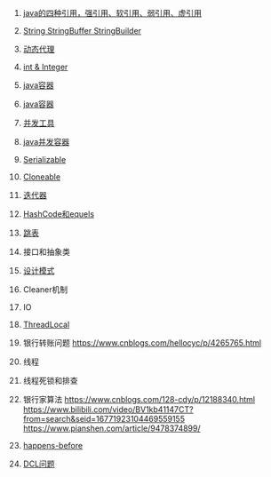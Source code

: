 1. [java的四种引用，强引用、软引用、弱引用、虚引用](https://github.com/wangjunjie0817/code/blob/master/javaDemo/src/main/java/com/wang/code/RefDemo.java)

2. [String StringBuffer StringBuilder](https://github.com/wangjunjie0817/code/blob/master/javaDemo/src/main/java/com/wang/code/StringDemo.java)

3. [动态代理](https://github.com/wangjunjie0817/code/blob/master/javaDemo/src/main/java/com/wang/code/ProxyDemo.java)

4. [int & Integer](https://github.com/wangjunjie0817/code/blob/master/javaDemo/src/main/java/com/wang/code/IntegerDemo.java)

5. [java容器](https://github.com/wangjunjie0817/note/blob/master/java/containersNote.md)

6. [java容器](https://github.com/wangjunjie0817/note/blob/master/java/javaContainers.md)

6. [并发工具](https://github.com/wangjunjie0817/note/blob/master/java/concurrentTools.md)

6. [java并发容器](https://github.com/wangjunjie0817/note/blob/master/java/concurrentContainersNote.md)
   
6. [Serializable](https://github.com/wangjunjie0817/note/blob/master/java/serializableNote.md)

7. [Cloneable](https://github.com/wangjunjie0817/note/blob/master/java/cloneable.md)

8. [迭代器](https://github.com/wangjunjie0817/code/blob/master/javaDemo/src/main/java/com/wang/code/IteratorDemo.java)

9. [HashCode和equels](https://github.com/wangjunjie0817/note/blob/master/java/equalsNote.md)

10. [跳表](https://github.com/wangjunjie0817/note/blob/master/java/ConcurrentSkipListMapNote.md)

11. 接口和抽象类

12. [设计模式](https://github.com/wangjunjie0817/code/blob/master/javaDemo/src/main/java/com/wang/code/designPatterns/package-info.java)

13. Cleaner机制

14. IO

15. [ThreadLocal](https://github.com/wangjunjie0817/note/blob/master/java/ThreadLocalNote.md)

16. 银行转账问题      https://www.cnblogs.com/hellocyc/p/4265765.html

17. 线程

19. 线程死锁和排查

20. 银行家算法 https://www.cnblogs.com/128-cdy/p/12188340.html    https://www.bilibili.com/video/BV1kb41147CT?from=search&seid=16771923104469559155   https://www.pianshen.com/article/9478374899/

21. [happens-before](https://github.com/wangjunjie0817/note/blob/master/java/happens-before.md)

22. [DCL问题](https://github.com/wangjunjie0817/note/blob/master/java/DCL.md)
